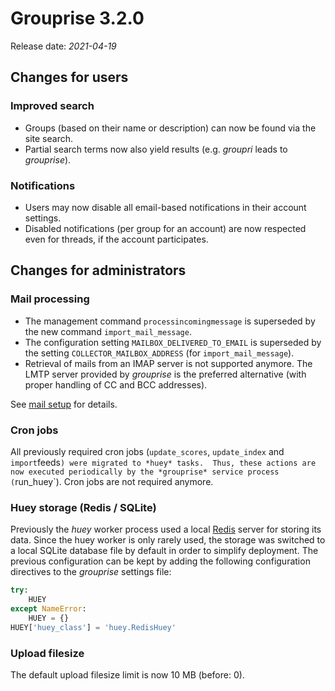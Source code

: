 # Grouprise 3.2.0

Release date: *2021-04-19*

## Changes for users

### Improved search

* Groups (based on their name or description) can now be found via the site search.
* Partial search terms now also yield results (e.g. *groupri* leads to *grouprise*).


### Notifications

* Users may now disable all email-based notifications in their account settings.
* Disabled notifications (per group for an account) are now respected even for
  threads, if the account participates.


## Changes for administrators


### Mail processing

* The management command `processincomingmessage` is superseded by the new
  command `import_mail_message`.
* The configuration setting `MAILBOX_DELIVERED_TO_EMAIL` is superseded by the
  setting `COLLECTOR_MAILBOX_ADDRESS` (for `import_mail_message`).
* Retrieval of mails from an IMAP server is not supported anymore.
  The LMTP server provided by *grouprise* is the preferred alternative (with
  proper handling of CC and BCC addresses).

See [mail setup](/administration/mail_setup) for details.


### Cron jobs

All previously required cron jobs (`update_scores`, `update_index` and
`import`feeds`) were migrated to *huey* tasks.  Thus, these actions are now
executed periodically by the *grouprise* service process (`run_huey`).
Cron jobs are not required anymore.


### Huey storage (Redis / SQLite)

Previously the *huey* worker process used a local [Redis](https://redis.io/)
server for storing its data.
Since the huey worker is only rarely used, the storage was switched to a
local SQLite database file by default in order to simplify deployment.
The previous configuration can be kept by adding the following configuration
directives to the *grouprise* settings file:
```python
try:
    HUEY
except NameError:
    HUEY = {}
HUEY['huey_class'] = 'huey.RedisHuey'
```


### Upload filesize

The default upload filesize limit is now 10 MB (before: 0).
